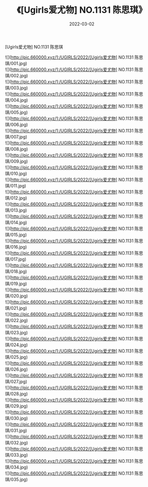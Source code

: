 ﻿---
layout: post
title:  《[Ugirls爱尤物] NO.1131 陈思琪》
date:   2022-03-02
img: http://pic.660000.xyz/1:/UGIRLS/2022/[Ugirls爱尤物] NO.1131 陈思琪/000.jpg
categories: [美女, 清纯, 唯美]
---

[Ugirls爱尤物] NO.1131 陈思琪

 ![](http://pic.660000.xyz/1:/UGIRLS/2022/[Ugirls爱尤物] NO.1131 陈思琪/001.jpg) <br>![](http://pic.660000.xyz/1:/UGIRLS/2022/[Ugirls爱尤物] NO.1131 陈思琪/002.jpg) <br>![](http://pic.660000.xyz/1:/UGIRLS/2022/[Ugirls爱尤物] NO.1131 陈思琪/003.jpg) <br>![](http://pic.660000.xyz/1:/UGIRLS/2022/[Ugirls爱尤物] NO.1131 陈思琪/004.jpg) <br>![](http://pic.660000.xyz/1:/UGIRLS/2022/[Ugirls爱尤物] NO.1131 陈思琪/005.jpg) <br>![](http://pic.660000.xyz/1:/UGIRLS/2022/[Ugirls爱尤物] NO.1131 陈思琪/006.jpg) <br>![](http://pic.660000.xyz/1:/UGIRLS/2022/[Ugirls爱尤物] NO.1131 陈思琪/007.jpg) <br>![](http://pic.660000.xyz/1:/UGIRLS/2022/[Ugirls爱尤物] NO.1131 陈思琪/008.jpg) <br>![](http://pic.660000.xyz/1:/UGIRLS/2022/[Ugirls爱尤物] NO.1131 陈思琪/009.jpg) <br>![](http://pic.660000.xyz/1:/UGIRLS/2022/[Ugirls爱尤物] NO.1131 陈思琪/010.jpg) <br>![](http://pic.660000.xyz/1:/UGIRLS/2022/[Ugirls爱尤物] NO.1131 陈思琪/011.jpg) <br>![](http://pic.660000.xyz/1:/UGIRLS/2022/[Ugirls爱尤物] NO.1131 陈思琪/012.jpg) <br>![](http://pic.660000.xyz/1:/UGIRLS/2022/[Ugirls爱尤物] NO.1131 陈思琪/013.jpg) <br>![](http://pic.660000.xyz/1:/UGIRLS/2022/[Ugirls爱尤物] NO.1131 陈思琪/014.jpg) <br>![](http://pic.660000.xyz/1:/UGIRLS/2022/[Ugirls爱尤物] NO.1131 陈思琪/015.jpg) <br>![](http://pic.660000.xyz/1:/UGIRLS/2022/[Ugirls爱尤物] NO.1131 陈思琪/016.jpg) <br>![](http://pic.660000.xyz/1:/UGIRLS/2022/[Ugirls爱尤物] NO.1131 陈思琪/017.jpg) <br>![](http://pic.660000.xyz/1:/UGIRLS/2022/[Ugirls爱尤物] NO.1131 陈思琪/018.jpg) <br>![](http://pic.660000.xyz/1:/UGIRLS/2022/[Ugirls爱尤物] NO.1131 陈思琪/019.jpg) <br>![](http://pic.660000.xyz/1:/UGIRLS/2022/[Ugirls爱尤物] NO.1131 陈思琪/020.jpg) <br>![](http://pic.660000.xyz/1:/UGIRLS/2022/[Ugirls爱尤物] NO.1131 陈思琪/021.jpg) <br>![](http://pic.660000.xyz/1:/UGIRLS/2022/[Ugirls爱尤物] NO.1131 陈思琪/022.jpg) <br>![](http://pic.660000.xyz/1:/UGIRLS/2022/[Ugirls爱尤物] NO.1131 陈思琪/023.jpg) <br>![](http://pic.660000.xyz/1:/UGIRLS/2022/[Ugirls爱尤物] NO.1131 陈思琪/024.jpg) <br>![](http://pic.660000.xyz/1:/UGIRLS/2022/[Ugirls爱尤物] NO.1131 陈思琪/025.jpg) <br>![](http://pic.660000.xyz/1:/UGIRLS/2022/[Ugirls爱尤物] NO.1131 陈思琪/026.jpg) <br>![](http://pic.660000.xyz/1:/UGIRLS/2022/[Ugirls爱尤物] NO.1131 陈思琪/027.jpg) <br>![](http://pic.660000.xyz/1:/UGIRLS/2022/[Ugirls爱尤物] NO.1131 陈思琪/028.jpg) <br>![](http://pic.660000.xyz/1:/UGIRLS/2022/[Ugirls爱尤物] NO.1131 陈思琪/029.jpg) <br>![](http://pic.660000.xyz/1:/UGIRLS/2022/[Ugirls爱尤物] NO.1131 陈思琪/030.jpg) <br>![](http://pic.660000.xyz/1:/UGIRLS/2022/[Ugirls爱尤物] NO.1131 陈思琪/031.jpg) <br>![](http://pic.660000.xyz/1:/UGIRLS/2022/[Ugirls爱尤物] NO.1131 陈思琪/032.jpg) <br>![](http://pic.660000.xyz/1:/UGIRLS/2022/[Ugirls爱尤物] NO.1131 陈思琪/033.jpg) <br>![](http://pic.660000.xyz/1:/UGIRLS/2022/[Ugirls爱尤物] NO.1131 陈思琪/034.jpg) <br>![](http://pic.660000.xyz/1:/UGIRLS/2022/[Ugirls爱尤物] NO.1131 陈思琪/035.jpg) <br>